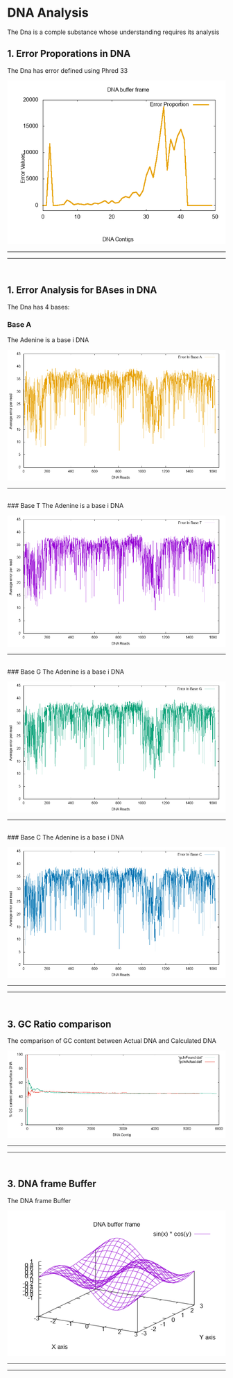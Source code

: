 # DNA Analysis
The Dna is a comple substance whose understanding requires its analysis


## 1. Error Proporations in DNA
The Dna has error defined using Phred 33

![diagram](img/errorProportion.png)
<br>

<hr>
<hr>

<br>

## 1. Error Analysis for BAses in DNA
The Dna has 4 bases:

### Base A 
The Adenine is a base i DNA

![diagram](img/ErrorInBaseA.png)
<br>

<hr>

<br>
### Base T
The Adenine is a base i DNA

![diagram](img/ErrorInBaseT.png)
<br>

<hr>

<br>
### Base G 
The Adenine is a base i DNA

![diagram](img/ErrorInBaseG.png)
<br>

<hr>

<br>
### Base C 
The Adenine is a base i DNA

![diagram](img/ErrorInBaseC.png)
<br>

<hr>
<hr>

<br>

## 3. GC Ratio comparison
The comparison of GC content between Actual DNA and Calculated DNA

![diagram](img/GCcontentComparison.png)
<br>

<hr>
<hr>

<br>

## 3. DNA frame Buffer
The DNA frame Buffer

![diagram](img/DNABufferFrame.png)
<br>

<hr>
<hr>

<br>

